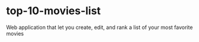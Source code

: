 # top-10-movies-list
Web application that let you create, edit, and rank a list of your most favorite movies
